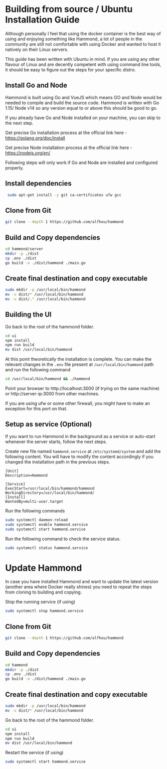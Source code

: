 #  Building from source / Ubuntu Installation Guide 

Although personally I feel that using the docker container is the best way of using and enjoying something like Hammond, a lot of people in the community are still not comfortable with using Docker and wanted to host it natively on their Linux servers.

This guide has been written with Ubuntu in mind. If you are using any other flavour of Linux and are decently competent with using command line tools, it should be easy to figure out the steps for your specific distro. 

## Install Go and Node

Hammond is built using Go and VueJS which means GO and Node would be needed to compile and build the source code. Hammond is written with Go 1.15/ Node v14 so any version equal to or above this should be good to go. 

If you already have Go and Node installed on your machine, you can skip to the next step.

Get precise Go installation process at the official link here - https://golang.org/doc/install

Get precise Node installation process at the official link here - https://nodejs.org/en/


Following steps will only work if Go and Node are installed and configured properly.

## Install dependencies

``` bash
 sudo apt-get install -y git ca-certificates ufw gcc
```

## Clone from Git

``` bash
git clone --depth 1 https://github.com/alfhou/hammond
```

## Build and Copy dependencies

``` bash
cd hammond/server
mkdir -p ./dist
cp .env ./dist
go build -o ./dist/hammond ./main.go
```

## Create final destination and copy executable
``` bash
sudo mkdir -p /usr/local/bin/hammond
mv -v dist/* /usr/local/bin/hammond
mv -v dist/.* /usr/local/bin/hammond
```


## Building the UI

Go back to the root of the hammond folder.

``` bash
cd ui
npm install
npm run build
mv dist /usr/local/bin/hammond 
```

At this point theoretically the installation is complete. You can make the relevant changes in the ```.env``` file present at ```/usr/local/bin/hammond``` path and run the following command 

``` bash
cd /usr/local/bin/hammond && ./hammond
```

Point your browser to http://localhost:3000 (if trying on the same machine) or http://server-ip:3000 from other machines.

If you are using ufw or some other firewall, you might have to make an exception for this port on that.

## Setup as service (Optional)

If you want to run Hammond in the background as a service or auto-start whenever the server starts, follow the next steps.

Create new file named ```hammond.service``` at ```/etc/systemd/system``` and add the following content. You will have to modify the content accordingly if you changed the installation path in the previous steps.


``` unit
[Unit]
Description=Hammond

[Service]
ExecStart=/usr/local/bin/hammond/hammond
WorkingDirectory=/usr/local/bin/hammond/
[Install]
WantedBy=multi-user.target
```

Run the following commands 
``` bash
sudo systemctl daemon-reload
sudo systemctl enable hammond.service
sudo systemctl start hammond.service
```

Run the following command to check the service status.

``` bash
sudo systemctl status hammond.service
```

# Update Hammond

In case you have installed Hammond and want to update the latest version (another area where Docker really shines) you need to repeat the steps from cloning to building and copying.

Stop the running service (if using)
``` bash
sudo systemctl stop hammond.service
```

## Clone from Git

``` bash
git clone --depth 1 https://github.com/alfhou/hammond
```

## Build and Copy dependencies

``` bash
cd hammond
mkdir -p ./dist
cp .env ./dist
go build -o ./dist/hammond ./main.go
```

## Create final destination and copy executable
``` bash
sudo mkdir -p /usr/local/bin/hammond
mv -v dist/* /usr/local/bin/hammond
```

Go back to the root of the hammond folder.

``` bash
cd ui
npm install
npm run build
mv dist /usr/local/bin/hammond 
```

Restart the service (if using)
``` bash
sudo systemctl start hammond.service
```
